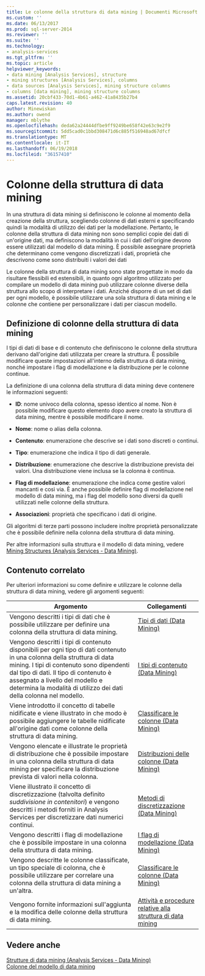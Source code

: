 ```yaml
---
title: Le colonne della struttura di data mining | Documenti Microsoft
ms.custom: ''
ms.date: 06/13/2017
ms.prod: sql-server-2014
ms.reviewer: ''
ms.suite: ''
ms.technology:
- analysis-services
ms.tgt_pltfrm: ''
ms.topic: article
helpviewer_keywords:
- data mining [Analysis Services], structure
- mining structures [Analysis Services], columns
- data sources [Analysis Services], mining structure columns
- columns [data mining], mining structure columns
ms.assetid: 20cbf433-70d1-4b61-a462-41a8435b27b4
caps.latest.revision: 40
author: Minewiskan
ms.author: owend
manager: mblythe
ms.openlocfilehash: deda62a24444dfbe9ff9249be658f42e63c9e2f9
ms.sourcegitcommit: 5dd5cad0c1bbd308471d6c885f516948ad67dfcf
ms.translationtype: MT
ms.contentlocale: it-IT
ms.lasthandoff: 06/19/2018
ms.locfileid: "36157410"
---
```

# <a name="mining-structure-columns"></a>Colonne della struttura di data mining
  In una struttura di data mining si definiscono le colonne al momento della creazione della struttura, scegliendo colonne di dati esterni e specificando quindi la modalità di utilizzo dei dati per la modellazione. Pertanto, le colonne della struttura di data mining non sono semplici copie dei dati di un'origine dati, ma definiscono la modalità in cui i dati dell'origine devono essere utilizzati dal modello di data mining. È possibile assegnare proprietà che determinano come vengono discretizzati i dati, proprietà che descrivono come sono distribuiti i valori dei dati  
  
 Le colonne della struttura di data mining sono state progettate in modo da risultare flessibili ed estensibili, in quanto ogni algoritmo utilizzato per compilare un modello di data mining può utilizzare colonne diverse della struttura allo scopo di interpretare i dati. Anziché disporre di un set di dati per ogni modello, è possibile utilizzare una sola struttura di data mining e le colonne che contiene per personalizzare i dati per ciascun modello.  
  
## <a name="defining-mining-structure-columns"></a>Definizione di colonne della struttura di data mining  
 I tipi di dati di base e di contenuto che definiscono le colonne della struttura derivano dall'origine dati utilizzata per creare la struttura. È possibile modificare queste impostazioni all'interno della struttura di data mining, nonché impostare i flag di modellazione e la distribuzione per le colonne continue.  
  
 La definizione di una colonna della struttura di data mining deve contenere le informazioni seguenti:  
  
-   **ID**: nome univoco della colonna, spesso identico al nome. Non è possibile modificare questo elemento dopo avere creato la struttura di data mining, mentre è possibile modificare il nome.  
  
-   **Nome**: nome o alias della colonna.  
  
-   **Contenuto**: enumerazione che descrive se i dati sono discreti o continui.  
  
-   **Tipo**: enumerazione che indica il tipo di dati generale.  
  
-   **Distribuzione**: enumerazione che descrive la distribuzione prevista dei valori. Una distribuzione viene inclusa se la colonna è continua.  
  
-   **Flag di modellazione**: enumerazione che indica come gestire valori mancanti e così via. È anche possibile definire flag di modellazione nel modello di data mining, ma i flag del modello sono diversi da quelli utilizzati nelle colonne della struttura.  
  
-   **Associazioni**: proprietà che specificano i dati di origine.  
  
 Gli algoritmi di terze parti possono includere inoltre proprietà personalizzate che è possibile definire nella colonna della struttura di data mining.  
  
 Per altre informazioni sulla struttura e il modello di data mining, vedere [Mining Structures &#40;Analysis Services - Data Mining&#41;](mining-structures-analysis-services-data-mining.md).  
  
## <a name="related-content"></a>Contenuto correlato  
 Per ulteriori informazioni su come definire e utilizzare le colonne della struttura di data mining, vedere gli argomenti seguenti:  
  
|Argomento|Collegamenti|  
|-----------|-----------|  
|Vengono descritti i tipi di dati che è possibile utilizzare per definire una colonna della struttura di data mining.|[Tipi di dati &#40;Data Mining&#41;](data-types-data-mining.md)|  
|Vengono descritti i tipi di contenuto disponibili per ogni tipo di dati contenuto in una colonna della struttura di data mining. I tipi di contenuto sono dipendenti dal tipo di dati. Il tipo di contenuto è assegnato a livello del modello e determina la modalità di utilizzo dei dati della colonna nel modello.|[I tipi di contenuto &#40;Data Mining&#41;](content-types-data-mining.md)|  
|Viene introdotto il concetto di tabelle nidificate e viene illustrato in che modo è possibile aggiungere le tabelle nidificate all'origine dati come colonne della struttura di data mining.|[Classificare le colonne &#40;Data Mining&#41;](classified-columns-data-mining.md)|  
|Vengono elencate e illustrate le proprietà di distribuzione che è possibile impostare in una colonna della struttura di data mining per specificare la distribuzione prevista di valori nella colonna.|[Distribuzioni delle colonne &#40;Data Mining&#41;](column-distributions-data-mining.md)|  
|Viene illustrato il concetto di discretizzazione (talvolta definito *suddivisione in contenitori*) e vengono descritti i metodi forniti in Analysis Services per discretizzare dati numerici continui.|[Metodi di discretizzazione &#40;Data Mining&#41;](discretization-methods-data-mining.md)|  
|Vengono descritti i flag di modellazione che è possibile impostare in una colonna della struttura di data mining.|[I flag di modellazione &#40;Data Mining&#41;](modeling-flags-data-mining.md)|  
|Vengono descritte le colonne classificate, un tipo speciale di colonna, che è possibile utilizzare per correlare una colonna della struttura di data mining a un'altra.|[Classificare le colonne &#40;Data Mining&#41;](classified-columns-data-mining.md)|  
|Vengono fornite informazioni sull'aggiunta e la modifica delle colonne della struttura di data mining.|[Attività e procedure relative alla struttura di data mining](mining-structure-tasks-and-how-tos.md)|  
  
## <a name="see-also"></a>Vedere anche  
 [Strutture di data mining &#40;Analysis Services - Data Mining&#41;](mining-structures-analysis-services-data-mining.md)   
 [Colonne del modello di data mining](mining-model-columns.md)  
  
  